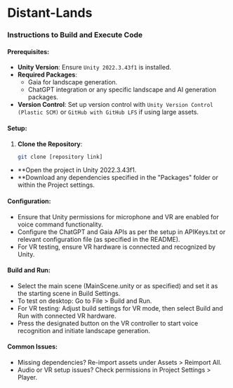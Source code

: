 # Distant-Lands

### Instructions to Build and Execute Code

#### Prerequisites:
- **Unity Version**: Ensure `Unity 2022.3.43f1` is installed.
- **Required Packages**:
  - Gaia for landscape generation.
  - ChatGPT integration or any specific landscape and AI generation packages.
- **Version Control**: Set up version control with `Unity Version Control (Plastic SCM)` or `GitHub with GitHub LFS` if using large assets.

#### Setup:
1. **Clone the Repository**:
   ```bash
   git clone [repository link]
- **Open the project in Unity 2022.3.43f1.
- **Download any dependencies specified in the "Packages" folder or within the Project settings.

#### Configuration:
- Ensure that Unity permissions for microphone and VR are enabled for voice command functionality.
- Configure the ChatGPT and Gaia APIs as per the setup in APIKeys.txt or relevant configuration file (as specified in the README).
- For VR testing, ensure VR hardware is connected and recognized by Unity.
    
#### Build and Run:
- Select the main scene (MainScene.unity or as specified) and set it as the starting scene in Build Settings.
- To test on desktop: Go to File > Build and Run.
- For VR testing: Adjust build settings for VR mode, then select Build and Run with connected VR hardware.
- Press the designated button on the VR controller to start voice recognition and initiate landscape generation.
  
#### Common Issues:
- Missing dependencies? Re-import assets under Assets > Reimport All.
- Audio or VR setup issues? Check permissions in Project Settings > Player.
